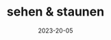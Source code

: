 ---
title: sehen & staunen
date: 2023-20-05

type: landing

sections:
  - block: markdown
    content:
      title:
      subtitle:
      text: <html lang="en"> <head> <meta charset="UTF-8"> <meta http-equiv="X-UA-Compatible" content="IE=edge"> <meta name="viewport" content="width=device-width, initial-scale=1.0"> <!-- custom css file link  --> <link rel="stylesheet" href="css/style.css"> </head> <body> <div class="container"> <h1 class="title"> </h1> <div class="image-container">
        <img src="images/img-1.jpg" alt="">
        <img src="images/img-2.jpg" alt="">
        <img src="images/img-3.jpg" alt="">
        <img src="images/img-4.jpg" alt="">
        <img src="images/img-5.jpg" alt="">
        <img src="images/img-6.jpg" alt="">
        <img src="images/img-7.jpg" alt="">
        <img src="images/img-8.jpg" alt="">
        <img src="images/img-9.jpg" alt=""> </div> </div> </body> </html>

    design:
      # See Page Builder docs for all section customization options.
      # Choose how many columns the section has. Valid values: '1' or '2'.
      columns: '1'
---